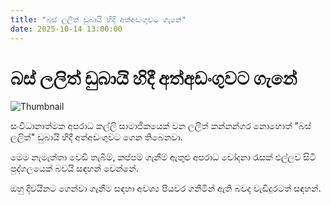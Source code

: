 ```yaml
---
title: "බස් ලලිත් ඩුබායි හිදී අත්අඩංගුවට ගැනේ"
date: 2025-10-14 13:00:00
---
```


# බස් ලලිත් ඩුබායි හිදී අත්අඩංගුවට ගැනේ

![Thumbnail](https://helakuru.sgp1.cdn.digitaloceanspaces.com/esana/images/lib/arrested2[1].jpg)

සංවිධානාත්මක අපරාධ කල්ලි සාමාජිකයෙක් වන ලලිත් කන්නන්ගර නොහොත් "බස් ලලිත්" ඩුබායි හිදී අත්අඩංගුවට ගෙන තිබෙනවා.

මෙම නැමැත්තා වෙඩි තැබීම්, කප්පම් ගැනීම් ඇතුළු අපරාධ චෝදනා රැසක් එල්ලව සිටි පුද්ගලයෙක් බවයි සඳහන් වෙන්නේ.

ඔහු දිවයිනට ගෙන්වා ගැනීම සඳහා අවශ්‍ය පියවර ගනිමින් ඇති බවද වැඩිදුරටත් සඳහන්.


